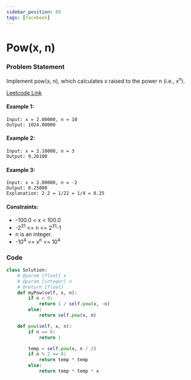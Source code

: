 ```yaml
---
sidebar_position: 89
tags: [facebook]
---
```


# Pow(x, n)

### Problem Statement

Implement pow(x, n), which calculates x raised to the power n (i.e., x<sup>n</sup>).

[Leetcode Link](https://leetcode.com/problems/powx-n)

#### Example 1:

```
Input: x = 2.00000, n = 10
Output: 1024.00000
```

#### Example 2:

```
Input: x = 2.10000, n = 3
Output: 9.26100
```

#### Example 3:

```
Input: x = 2.00000, n = -2
Output: 0.25000
Explanation: 2-2 = 1/22 = 1/4 = 0.25
```

#### Constraints:

- -100.0 < x < 100.0
- -2<sup>31</sup> <= n <= 2<sup>31</sup>-1
- n is an integer.
- -10<sup>4</sup> <= x<sup>n</sup> <= 10<sup>4</sup>

### Code

```python title="Python Code"
class Solution:
    # @param {float} x
    # @param {integer} n
    # @return {float}
    def myPow(self, x, n):
        if n < 0:
            return 1 / self.pow(x, -n)
        else:
            return self.pow(x, n)

    def pow(self, x, n):
        if n == 0:
            return 1

        temp = self.pow(x, n / 2)
        if n % 2 == 0:
            return temp * temp
        else:
            return temp * temp * x

```
